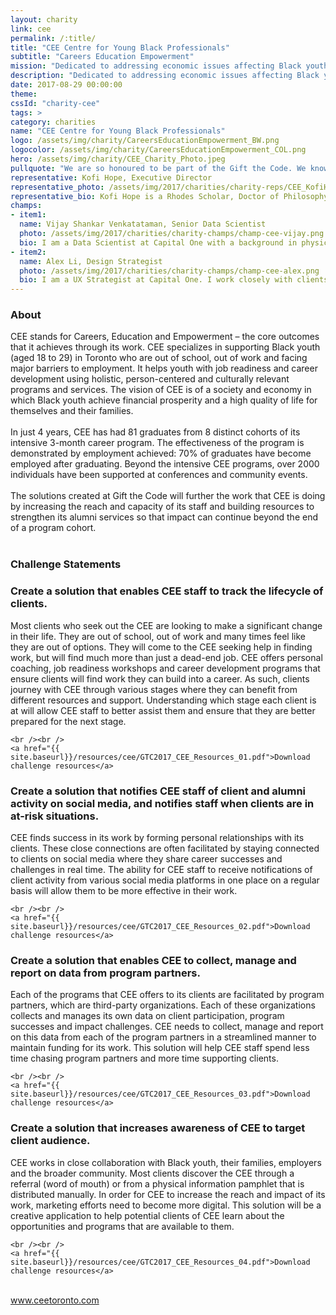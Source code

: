 ```yaml
---
layout: charity
link: cee
permalink: /:title/
title: "CEE Centre for Young Black Professionals"
subtitle: "Careers Education Empowerment"
mission: "Dedicated to addressing economic issues affecting Black youth in Toronto"
description: "Dedicated to addressing economic issues affecting Black youth in Toronto."
date: 2017-08-29 00:00:00
theme:
cssId: "charity-cee"
tags: >
category: charities
name: "CEE Centre for Young Black Professionals"
logo: /assets/img/charity/CareersEducationEmpowerment_BW.png
logocolor: /assets/img/charity/CareersEducationEmpowerment_COL.png
hero: /assets/img/charity/CEE_Charity_Photo.jpeg
pullquote: "We are so honoured to be part of the Gift the Code. We know the ways technology can help but we rarely have the time to focus on building solutions. This is an amazing opportunity for us to work with people who can really help us to take our work to the next level."
representative: Kofi Hope, Executive Director
representative_photo: /assets/img/2017/charities/charity-reps/CEE_KofiHope.png
representative_bio: Kofi Hope is a Rhodes Scholar, Doctor of Philosophy in Politics, community activist and youth advocate. He has over 12 years of experience in managing community-based programs. In 2005, he founded the Black Youth Coalition Against Violence, a group that advocated for real solutions to the issue of gun violence. This advocacy work included a presentation for Prime Minister Paul Martin and led to him being named one of the Top Ten People to Watch in Toronto in 2006 by the Toronto Star. He is currently the Executive Director of the CEE Centre for Young Black Professionals (CEE). He has delivered over 75 speaking engagements in Canada and the UK, was co-chair of Olivia Chow’s election advisory committee in 2014 and is a member of the Board of Directors for the Atkinson Foundation and for the Toronto Environmental Alliance.
champs:
- item1:
  name: Vijay Shankar Venkatataman, Senior Data Scientist
  photo: /assets/img/2017/charities/charity-champs/champ-cee-vijay.png
  bio: I am a Data Scientist at Capital One with a background in physics, and I love pretty much everything data. My go-to tools at work are Python and SQL but I have also worked with C++. I like to believe that I have an eye for good design and I’m certainly no stranger to solving tech challenges – I’ve got some grey hair from years of troubleshooting personal Linux machines to prove it.
- item2:
  name: Alex Li, Design Strategist
  photo: /assets/img/2017/charities/charity-champs/champ-cee-alex.png
  bio: I am a UX Strategist at Capital One. I work closely with clients to help them apply a human-centred methodology to the challenges they face. I excel at helping organizations uncover user needs through tools like interviews, and then use these insights to help define opportunities that will be transformative business solutions.
---
```

<h3 class="charity-anchored-title anchored-title">About</h3>
CEE stands for Careers, Education and Empowerment – the core outcomes that it achieves through its work. CEE specializes in supporting Black youth (aged 18 to 29) in Toronto who are out of school, out of work and facing major barriers to employment. It helps youth with job readiness and career development using holistic, person-centered and culturally relevant programs and services. The vision of CEE is of a society and economy in which Black youth achieve financial prosperity and a high quality of life for themselves and their families.
<br />
<br />
In just 4 years, CEE has had 81 graduates from 8 distinct cohorts of its intensive 3-month career program. The effectiveness of the program is demonstrated by employment achieved: 70% of graduates have become employed after graduating. Beyond the intensive CEE programs, over 2000 individuals have been supported at conferences and community events.
<br />
<br />
The solutions created at Gift the Code will further the work that CEE is doing by increasing the reach and capacity of its staff and building resources to strengthen its alumni services so that impact can continue beyond the end of a program cohort.
<br />
<br />

<h3 class="charity-anchored-title anchored-title">Challenge Statements</h3>

<div class="content-accordion">
  <div class="content-accordion-title">
    <span class="content-accordion-triangle-expand"></span>
    <h3>Create a solution that enables CEE staff to track the lifecycle of clients.</h3>
  </div>

  <p class="content-accordion-body">
    Most clients who seek out the CEE are looking to make a significant change in their life. They are out of school, out of work and many times feel like they are out of options. They will come to the CEE seeking help in finding work, but will find much more than just a dead-end job. CEE offers personal coaching, job readiness workshops and career development programs that ensure  clients will find work they can build into a career. As such, clients journey with CEE through various stages where they can benefit from different resources and support. Understanding which stage each client is at will allow CEE staff to better assist them and ensure that they are better prepared for the next stage.

    <br /><br />
    <a href="{{ site.baseurl}}/resources/cee/GTC2017_CEE_Resources_01.pdf">Download challenge resources</a>
  </p>
</div>

<div class="content-accordion">
  <div class="content-accordion-title">
    <span class="content-accordion-triangle-expand"></span>
    <h3>Create a solution that notifies CEE staff of client and alumni activity on social media, and notifies staff when clients are in at-risk situations.</h3>
  </div>

  <p class="content-accordion-body">
    CEE finds success in its work by forming personal relationships with its clients. These close connections are often facilitated by staying connected to clients on social media where they share career successes and challenges in real time. The ability for CEE staff to receive notifications of client activity from various social media platforms in one place on a regular basis will allow them to be more effective in their work.

    <br /><br />
    <a href="{{ site.baseurl}}/resources/cee/GTC2017_CEE_Resources_02.pdf">Download challenge resources</a>
  </p>
</div>

<div class="content-accordion">
  <div class="content-accordion-title">
    <span class="content-accordion-triangle-expand"></span>
    <h3>Create a solution that enables CEE to collect, manage and report on data from program partners.</h3>
  </div>

  <p class="content-accordion-body">
    Each of the programs that CEE offers to its clients are facilitated by program partners, which are third-party organizations. Each of these organizations collects and manages its own data on client participation, program successes and impact challenges. CEE needs to collect, manage and report on this data from each of the program partners in a streamlined manner to maintain funding for its work. This solution will help CEE staff spend less time chasing program partners and more time supporting clients.

    <br /><br />
    <a href="{{ site.baseurl}}/resources/cee/GTC2017_CEE_Resources_03.pdf">Download challenge resources</a>
  </p>
</div>

<div class="content-accordion">
  <div class="content-accordion-title">
    <span class="content-accordion-triangle-expand"></span>
    <h3>Create a solution that increases awareness of CEE to target client audience.</h3>
  </div>

  <p class="content-accordion-body">
    CEE works in close collaboration with Black youth, their families, employers and the broader community. Most clients discover the CEE through a referral (word of mouth) or from a physical information pamphlet that is distributed manually. In order for CEE to increase the reach and impact of its work,  marketing efforts need to become more digital. This solution will be a creative application to help potential clients of CEE learn about the opportunities and programs that are available to them.

    <br /><br />
    <a href="{{ site.baseurl}}/resources/cee/GTC2017_CEE_Resources_04.pdf">Download challenge resources</a>
  </p>
</div>
<br />
<a href="http://ceetoronto.com/">www.ceetoronto.com</a>
